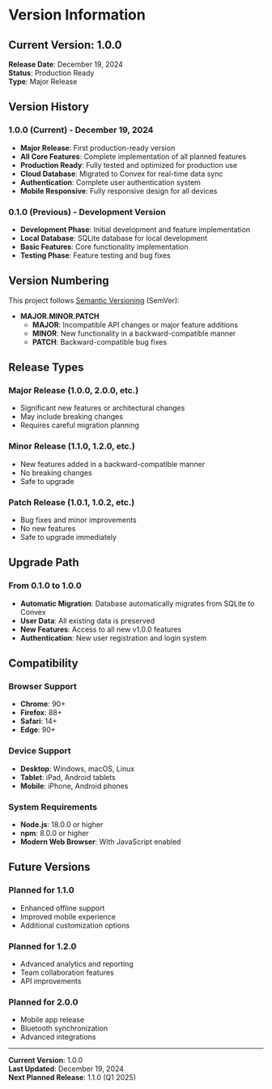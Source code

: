 # Version Information

## Current Version: 1.0.0

**Release Date**: December 19, 2024  
**Status**: Production Ready  
**Type**: Major Release

## Version History

### 1.0.0 (Current) - December 19, 2024
- **Major Release**: First production-ready version
- **All Core Features**: Complete implementation of all planned features
- **Production Ready**: Fully tested and optimized for production use
- **Cloud Database**: Migrated to Convex for real-time data sync
- **Authentication**: Complete user authentication system
- **Mobile Responsive**: Fully responsive design for all devices

### 0.1.0 (Previous) - Development Version
- **Development Phase**: Initial development and feature implementation
- **Local Database**: SQLite database for local development
- **Basic Features**: Core functionality implementation
- **Testing Phase**: Feature testing and bug fixes

## Version Numbering

This project follows [Semantic Versioning](https://semver.org/) (SemVer):

- **MAJOR.MINOR.PATCH**
  - **MAJOR**: Incompatible API changes or major feature additions
  - **MINOR**: New functionality in a backward-compatible manner
  - **PATCH**: Backward-compatible bug fixes

## Release Types

### Major Release (1.0.0, 2.0.0, etc.)
- Significant new features or architectural changes
- May include breaking changes
- Requires careful migration planning

### Minor Release (1.1.0, 1.2.0, etc.)
- New features added in a backward-compatible manner
- No breaking changes
- Safe to upgrade

### Patch Release (1.0.1, 1.0.2, etc.)
- Bug fixes and minor improvements
- No new features
- Safe to upgrade immediately

## Upgrade Path

### From 0.1.0 to 1.0.0
- **Automatic Migration**: Database automatically migrates from SQLite to Convex
- **User Data**: All existing data is preserved
- **New Features**: Access to all new v1.0.0 features
- **Authentication**: New user registration and login system

## Compatibility

### Browser Support
- **Chrome**: 90+
- **Firefox**: 88+
- **Safari**: 14+
- **Edge**: 90+

### Device Support
- **Desktop**: Windows, macOS, Linux
- **Tablet**: iPad, Android tablets
- **Mobile**: iPhone, Android phones

### System Requirements
- **Node.js**: 18.0.0 or higher
- **npm**: 8.0.0 or higher
- **Modern Web Browser**: With JavaScript enabled

## Future Versions

### Planned for 1.1.0
- Enhanced offline support
- Improved mobile experience
- Additional customization options

### Planned for 1.2.0
- Advanced analytics and reporting
- Team collaboration features
- API improvements

### Planned for 2.0.0
- Mobile app release
- Bluetooth synchronization
- Advanced integrations

---

**Current Version**: 1.0.0  
**Last Updated**: December 19, 2024  
**Next Planned Release**: 1.1.0 (Q1 2025) 